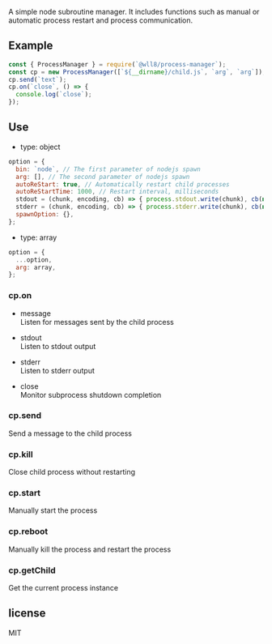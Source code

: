 A simple node subroutine manager. It includes functions such as manual or automatic process restart and process communication.

## Example

```js
const { ProcessManager } = require(`@wll8/process-manager`);
const cp = new ProcessManager([`${__dirname}/child.js`, `arg`, `arg`]);
cp.send(`text`);
cp.on(`close`, () => {
  console.log(`close`);
});
```

## Use

- type: object

```js
option = {
  bin: `node`, // The first parameter of nodejs spawn
  arg: [], // The second parameter of nodejs spawn
  autoReStart: true, // Automatically restart child processes
  autoReStartTime: 1000, // Restart interval, milliseconds
  stdout = (chunk, encoding, cb) => { process.stdout.write(chunk), cb(null, chunk) },
  stderr = (chunk, encoding, cb) => { process.stderr.write(chunk), cb(null, chunk) },
  spawnOption: {},
};
```

- type: array

```js
option = {
  ...option,
  arg: array,
};
```

### cp.on

- message  
  Listen for messages sent by the child process

- stdout  
  Listen to stdout output

- stderr  
  Listen to stderr output

- close  
  Monitor subprocess shutdown completion

### cp.send

Send a message to the child process

### cp.kill

Close child process without restarting

### cp.start

Manually start the process

### cp.reboot

Manually kill the process and restart the process

### cp.getChild

Get the current process instance

## license

MIT
